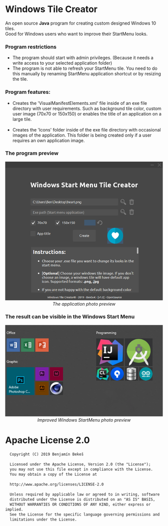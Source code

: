 # Windows Tile Creator

An open source <b>Java</b> program for creating custom designed Windows 10 tiles.<br>
Good for Windows users who want to improve their StartMenu looks.

<h3>Program restrictions</h3>
<ul>
  <li>The program should start with admin privileges. (Because it needs a write access to your selected application folder)
  <li>The program is not able to refresh your StartMenu tile. You need to do this manually by renaming StartMenu application shortcut or by resizing the tile.
</ul>

<h3>Program features:</h3>
<ul>
    <li>Creates the 'VisualManifestElements.xml' file inside of an exe file directory with user requirements. Such as
        background tile color, custom user image (70x70 or 150x150) or enables the title of an application on a large
        tile.<br><br>
    <li>Creates the 'Icons' folder inside of the exe file directory with occasional images of the application. This
        folder is being created only if a user requires an own application image.<br>
</ul>
<h3>The program preview</h3>

<p align="center">
  <img src="https://github.com/BenSvK/WindowsTileCreator/blob/master/src/source/icon/program_photo.png" alt="The program photo"><br>
  <i>The application photo preview</i>
</p>

 <h3>The result can be visible in the Windows Start Menu</h3>
 
<p align="center">
  <img src="https://github.com/BenSvK/WindowsTileCreator/blob/master/src/source/icon/windows_start_menu_preview.png" alt="Windows StartMenu photo"><br>
  <i>Improved Windows StartMenu photo preview</i>
</p>

# Apache License 2.0
```
  Copyright (C) 2019 Benjamín Bekeš
 
  Licensed under the Apache License, Version 2.0 (the "License");
  you may not use this file except in compliance with the License.
  You may obtain a copy of the License at
 
  http://www.apache.org/licenses/LICENSE-2.0
 
  Unless required by applicable law or agreed to in writing, software
  distributed under the License is distributed on an "AS IS" BASIS,
  WITHOUT WARRANTIES OR CONDITIONS OF ANY KIND, either express or implied.
  See the License for the specific language governing permissions and
  limitations under the License.
```
